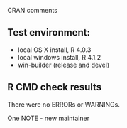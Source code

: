 CRAN comments

## Test environment:
* local OS X install, R 4.0.3
* local windows install, R 4.1.2
* win-builder (release and devel)

## R CMD check results
There were no ERRORs or WARNINGs. 

One NOTE - new maintainer

